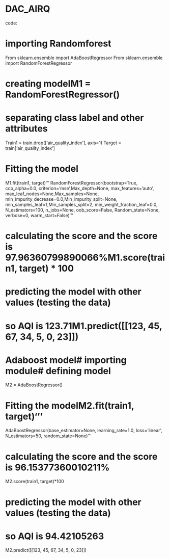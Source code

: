 # DAC_AIRQ
code:
# importing Randomforest
From sklearn.ensemble import AdaBoostRegressor
From sklearn.ensemble import RandomForestRegressor
# creating modelM1 = RandomForestRegressor()
# separating class label and other attributes
Train1 = train.drop([‘air_quality_index’], axis=1)
Target = train[‘air_quality_index’]
# Fitting the model
M1.fit(train1, target)‘’’
RandomForestRegressor(bootstrap=True, ccp_alpha=0.0, criterion=’mse’,Max_depth=None, max_features=’auto’, max_leaf_nodes=None,Max_samples=None, min_impurity_decrease=0.0,Min_impurity_split=None, min_samples_leaf=1,Min_samples_split=2, min_weight_fraction_leaf=0.0, N_estimators=100, n_jobs=None, oob_score=False,
Random_state=None, verbose=0, warm_start=False)’’’
# calculating the score and the score is 97.96360799890066%M1.score(train1, target) * 100
# predicting the model with other values (testing the data)
# so AQI is 123.71M1.predict([[123, 45, 67, 34, 5, 0, 23]])
# Adaboost model# importing module# defining model
M2 = AdaBoostRegressor()
# Fitting the modelM2.fit(train1, target)‘’’
AdaBoostRegressor(base_estimator=None, learning_rate=1.0, loss=’linear’,
N_estimators=50, random_state=None)’’’
# calculating the score and the score is 96.15377360010211%
M2.score(train1, target)*100
# predicting the model with other values (testing the data)
# so AQI is 94.42105263
M2.predict([[123, 45, 67, 34, 5, 0, 23]])
